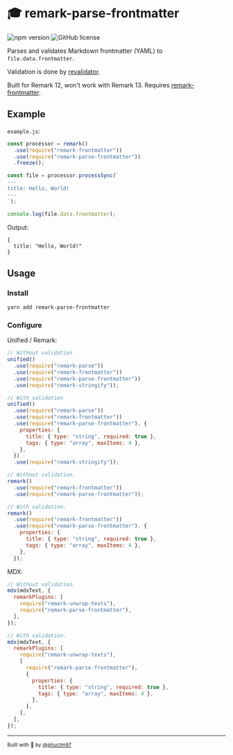 # 🎓 remark-parse-frontmatter

![npm version](https://img.shields.io/npm/v/remark-parse-frontmatter)
![GitHub license](https://img.shields.io/github/license/phuctm97/remark-parse-frontmatter)

Parses and validates Markdown frontmatter (YAML) to `file.data.frontmatter`.

Validation is done by [revalidator].

Built for Remark 12, won't work with Remark 13. Requires [remark-frontmatter].

## Example

`example.js`:

```js
const processor = remark()
  .use(require("remark-frontmatter"))
  .use(require("remark-parse-frontmatter"))
  .freeze();

const file = processor.processSync(`
---
title: Hello, World!
---
`);

console.log(file.data.frontmatter);
```

Output:

```
{
  title: "Hello, World!"
}
```

## Usage

### Install

```bash
yarn add remark-parse-frontmatter
```

### Configure

Unified / Remark:

```js
// Without validation
unified()
  .use(require("remark-parse"))
  .use(require("remark-frontmatter"))
  .use(require("remark-parse-frontmatter"))
  .use(require("remark-stringify"));

// With validation
unified()
  .use(require("remark-parse"))
  .use(require("remark-frontmatter"))
  .use(require("remark-parse-frontmatter"), {
    properties: {
      title: { type: "string", required: true },
      tags: { type: "array", maxItems: 4 },
    },
  })
  .use(require("remark-stringify"));
```

```js
// Without validation.
remark()
  .use(require("remark-frontmatter"))
  .use(require("remark-parse-frontmatter"));

// With validation.
remark()
  .use(require("remark-frontmatter"))
  .use(require("remark-parse-frontmatter"), {
    properties: {
      title: { type: "string", required: true },
      tags: { type: "array", maxItems: 4 },
    },
  });
```

MDX:

```js
// Without validation.
mdx(mdxText, {
  remarkPlugins: [
    require("remark-unwrap-texts"),
    require("remark-parse-frontmatter"),
  ],
});

// With validation.
mdx(mdxText, {
  remarkPlugins: [
    require("remark-unwrap-texts"),
    [
      require("remark-parse-frontmatter"),
      {
        properties: {
          title: { type: "string", required: true },
          tags: { type: "array", maxItems: 4 },
        },
      },
    ],
  ],
});
```

---

<sub>
Built with 💙 by <a href="https://twitter.com/phuctm97">@phuctm97</a>
</sub>

<!-- Links -->

[remark-frontmatter]: https://github.com/remarkjs/remark-frontmatter
[revalidator]: https://github.com/flatiron/revalidator
